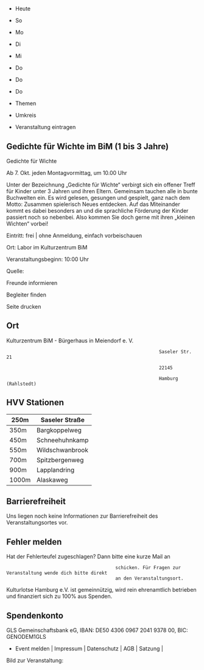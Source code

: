 # 

- Heute
- So
- Mo
- Di
- Mi
- Do
- Do
- Do

- Themen
- Umkreis

- Veranstaltung eintragen

## Gedichte für Wichte im BiM (1 bis 3 Jahre)

<!-- image -->

Gedichte für Wichte

Ab 7. Okt. jeden Montagvormittag, um 10.00 Uhr

Unter der Bezeichnung „Gedichte für Wichte“ verbirgt sich ein offener Treff für Kinder unter 3 Jahren und ihren Eltern. Gemeinsam tauchen
alle in bunte Buchwelten ein. Es wird gelesen, gesungen und gespielt, ganz nach dem Motto: Zusammen spielerisch Neues entdecken. Auf
das Miteinander kommt es dabei besonders an und die sprachliche Förderung der Kinder passiert noch so nebenbei. Also kommen Sie doch gerne mit ihren „kleinen Wichten“ vorbei!

Eintritt: frei | ohne Anmeldung, einfach vorbeischauen

Ort: Labor im Kulturzentrum BiM

Veranstaltungsbeginn: 10:00 Uhr

Quelle:

Freunde informieren

Begleiter finden

Seite drucken

## Ort

Kulturzentrum BiM - Bürgerhaus in Meiendorf e. V.
				                                            
				
				
												

				                                            Saseler Str. 21

				                                            22145 

				                                            Hamburg (Rahlstedt)

## HVV Stationen

| 250m   | Saseler Straße   |
|--------|------------------|
| 350m   | Bargkoppelweg    |
| 450m   | Schneehuhnkamp   |
| 550m   | Wildschwanbrook  |
| 700m   | Spitzbergenweg   |
| 900m   | Lapplandring     |
| 1000m  | Alaskaweg        |

## Barrierefreiheit

Uns liegen noch keine Informationen zur Barrierefreiheit des Veranstaltungsortes vor.

## Fehler melden

Hat der Fehlerteufel zugeschlagen? Dann bitte eine kurze Mail an
											
											schicken. Für Fragen zur Veranstaltung wende dich bitte direkt
											an den Veranstaltungsort.

Kulturlotse Hamburg e.V. ist gemeinnützig, wird rein ehrenamtlich betrieben und finanziert sich zu 100% aus Spenden.

## Spendenkonto

GLS Gemeinschaftsbank eG, IBAN: DE50 4306 0967 2041 9378 00, BIC: GENODEM1GLS

- Event melden | Impressum | Datenschutz | AGB | Satzung |

Bild zur Veranstaltung:

<!-- image -->